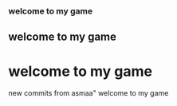 ### welcome to my game

## welcome to my game

# welcome to my game
new commits from asmaa"
welcome to my game

